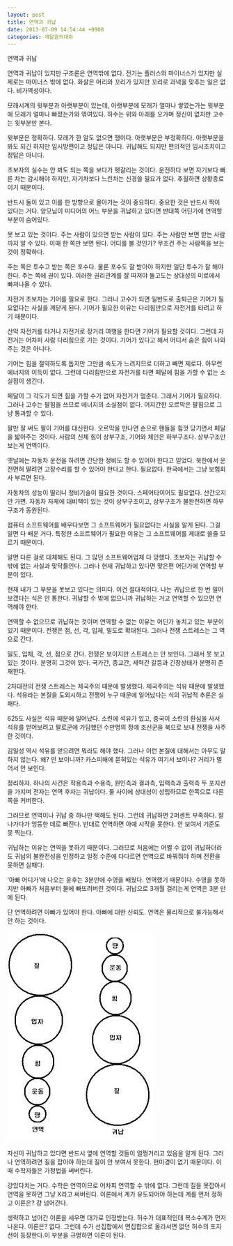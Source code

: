 ```yaml
---
layout: post
title: 연역과 귀납
date: 2013-07-09 14:54:44 +0900
categories: 깨달음의대화
---
```

연역과 귀납 


  


연역과 귀납이 있지만 구조론은 연역밖에 없다. 전기는 플러스와 마이너스가 있지만 실제로는 마이너스 밖에 없다. 화살은 머리와 꼬리가 있지만 꼬리로 과녁을 맞추는 일은 없다. 비가역성이다.


  


모래시계의 윗부분과 아랫부분이 있는데, 아랫부분에 모래가 얼마나 쌓였는가는 윗부분에 모래가 얼마나 빠졌는가와 엮여있다. 하수는 위와 아래를 오가며 정신이 없지만 고수는 윗부분만 본다. 


  


윗부분은 정확하다. 모래가 한 알도 없으면 땡이다. 아랫부분은 부정확하다. 아랫부분을 봐도 되긴 하지만 임시방편이고 정답은 아니다. 귀납해도 되지만 편의적인 임시조치이고 정답은 아니다. 


  


초보자의 실수는 안 봐도 되는 쪽을 보다가 헷갈리는 것이다. 운전하다 보면 자기보다 빠른 차는 감시해야 하지만, 자기차보다 느린차는 신경쓸 필요가 없다. 추월하면 상황종료이기 때문이다. 


  


반드시 둘이 있고 이를 한 방향으로 몰아가는 것이 중요하다. 중요한 것은 반드시 짝이 있다는 거다. 양모님이 미디어의 어느 부분을 귀납하고 있다면 반대쪽 어딘가에 연역할 부분이 숨어있다. 


  


못 보고 있는 것이다. 주는 사람이 있으면 받는 사람이 있다. 주는 사람만 보면 받는 사람까지 알 수 있다. 이때 한 쪽만 보면 된다. 어디를 볼 것인가? 무조건 주는 사람쪽을 보는 것이 정확하다. 


  


주는 쪽은 투수고 받는 쪽은 포수다. 물론 포수도 잘 받아야 하지만 일단 투수가 잘 해야 한다. 주는 쪽에 권이 있다. 이러한 권리관계를 잘 따져야 돌고도는 상대성의 미로에서 빠져나올 수 있다. 


  


자전거 초보자는 기어를 필요로 한다. 그러나 고수가 되면 일반도로 출퇴근은 기어가 필요없다는 사실을 깨닫게 된다. 기어가 필요한 이유는 다리힘만으로 자전거를 타려고 하기 때문이다.


  


산악 자전거를 타거나 자전거로 장거리 여행을 한다면 기어가 필요할 것이다. 그런데 자전거는 어차피 사람 다리힘으로 가는 것이다. 기어가 있다고 해서 어디서 숨은 힘이 나와주는 것은 아니다. 


  


기어는 힘을 절약하도록 돕지만 그만큼 속도가 느려지므로 더하고 빼면 제로다. 아무런 에너지의 이득이 없다. 그런데 다리힘만으로 자전거를 타면 페달에 힘을 가할 수 없는 소실점이 생긴다. 


  


페달이 그 각도가 되면 힘을 가할 수가 없어 자전거가 멈춘다. 그래서 기어가 필요하다. 그러나 고수는 팔힘을 쓰므로 에너지의 소실점이 없다. 어지간한 오르막은 팔힘으로 그냥 통과할 수 있다. 


  


팔만 잘 써도 팔이 기어를 대신한다. 오르막을 만나면 손으로 핸들을 힘껏 당기면서 페달을 밟아주는 것이다. 사람의 신체 힘이 상부구조, 기어와 체인은 하부구조다. 상부구조만 보는게 연역이다. 



옛날에는 자동차 운전을 하려면 간단한 정비도 할 수 있어야 한다고 믿었다. 북한에서 운전면허 딸려면 고장수리를 할 수 있어야 한다고 한다. 필요없다. 한국에서는 그냥 보험회사 부르면 된다. 



자동차의 성능이 딸리니 정비기술이 필요한 것이다. 스페어타이어도 필요없다. 산간오지 안 가면. 자동차 자체에 대비책이 있는 것이 상부구조이고, 상부구조가 불완전하면 하부구조가 동원된다. 


  


컴퓨터 소프트웨어를 배우다보면 그 소프트웨어가 필요없다는 사실을 알게 된다. 그걸 알면 다 배운 거다. 특정한 소프트웨어가 필요한 이유는 그 소프트웨어를 제대로 쓸줄 모르기 때문이다. 


  


알면 다른 걸로 대체해도 된다. 그 많던 소프트웨어업체 다 망했다. 초보자는 귀납할 수 밖에 없는 사실과 맞닥들인다. 그러나 현재 귀납하고 있다면 맞은편 어딘가에 연역할 부분이 있다.


  


현재 내가 그 부분을 못보고 있다는 의미다. 이건 절대적이다. 나는 귀납으로 한 번 밀어보겠다는 식은 안 통한다. 귀납할 수 밖에 없으니까 귀납하는 거고 연역할 수 있으면 연역해야 한다.


  


연역할 수 없으므로 귀납하는 것이며 연역할 수 없는 이유는 어딘가 놓치고 있는 부분이 있기 때문이다. 전쟁은 점, 선, 각, 입체, 밀도로 확대된다. 그러나 전쟁 스트레스는 그 역으로 간다. 


  


밀도, 입체, 각, 선, 점으로 간다. 전쟁은 보이지만 스트레스는 안 보인다. 그래서 못 보고 있는 것이다. 분명히 그것이 있다. 국가간, 종교간, 세력간 갈등과 긴장상태가 분명히 존재한다.


  


2차대전의 전쟁 스트레스는 제국주의 때문에 발생했다. 제국주의는 석유 때문에 발생했다. 석유라는 본질을 도외시하고 전쟁이 누구 때문에 일어났다는 식의 귀납적 추론은 실패다. 


  


625도 사실은 석유 때문에 일어났다. 소련에 석유가 있고, 중국이 소련의 환심을 사서 석유를 얻어보려고 팔로군에 가담했던 수만명의 정예 조선군을 북으로 보내 전쟁을 사주한 것이다. 


  


김일성 역시 석유를 얻으려면 뭐라도 해야 했다. 그러나 이런 본질에 대해서는 아무도 말하지 않는다. 왜? 안 보이니까? 카스피해에 묻혀있는 석유가 여기서 보이나? 거리가 멀어서 안 보인다. 


  


정리하자. 하나의 사건은 작용측과 수용측, 원인측과 결과측, 입력측과 출력측 두 포지션을 가지며 전자는 연역 후자는 귀납이다. 둘 사이에 상대성이 성립하므로 한쪽으로 다른쪽을 커버한다. 


  


그러므로 연역이나 귀납 중 하나만 택해도 된다. 그런데 귀납하면 2퍼센트 부족하다. 잘 나가다가 엉뚱한 데로 빠진다. 반대로 연역하면 아예 시작을 못한다. 안 보여서 기준도 못 찍는다.


  


귀납하는 이유는 연역을 못하기 때문이다. 그러므로 처음에는 어쩔 수 없이 귀납하더라도 귀납의 불완전성을 인정하고 일정 수준에 다다르면 연역으로 바꿔줘야 하며 전환을 못하면 실패다. 


  


‘아빠 어디가’에 나오는 윤후는 3분만에 수영을 배웠다. 연역했기 때문이다. 수영을 못하지만 아빠가 처음부터 물에 빠뜨려버린 것이다. 귀납으로 3개월 걸리는게 연역은 3분 만에 된다. 


  


단 연역하려면 아빠가 있어야 한다. 아빠에 대한 신뢰도. 연역은 물리적으로 불가능해서 안 하는 것이다. 


  


 <img alt="2345.JPG" src="files/attach/images/198/960/367/2345.JPG" width="335" height="482" />



자신이 귀납하고 있다면 반드시 옆에 연역할 것들이 얼쩡거리고 있음을 알게 된다. 그러나 연역하려면 질을 잡아야 하는데 질이 안 보여서 못한다. 현미경이 없기 때문이다. 이때 수학자들은 가정법을 써버린다. 



걍있다치는 거다. 수학은 연역이므로 어차피 연역할 수 밖에 없다. 그런데 질을 못잡아서 연역을 못하면 그냥 X라고 써버린다. 이론에서 계가 유도되어야 하는데 계를 먼저 정하고 이론은? 걍 넘어간다. 



생략하고 넘어간 이론을 세우면 대가로 인정받는다. 허수가 대표적인데 복소수계가 먼저 나온다. 이론은? 없다. 그런데 수가 선집합에서 면집합으로 올라서면 없던 허수의 포지션이 등장한다.이 부분을 규명하면 이론이 된다.